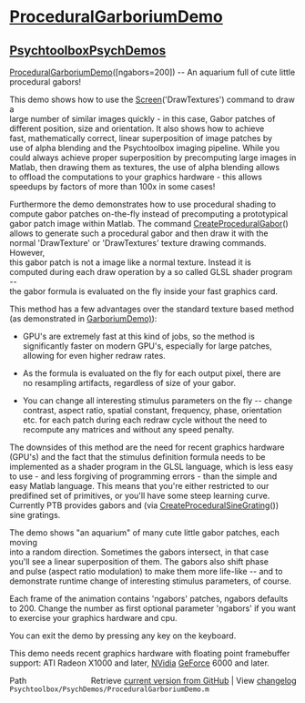 # [ProceduralGarboriumDemo](ProceduralGarboriumDemo)
## [Psychtoolbox](Psychtoolbox)[PsychDemos](PsychDemos)

[ProceduralGarboriumDemo](ProceduralGarboriumDemo)([ngabors=200]) -- An aquarium full of cute little procedural gabors!  
  
This demo shows how to use the [Screen](Screen)('DrawTextures') command to draw a  
large number of similar images quickly - in this case, Gabor patches of  
different position, size and orientation. It also shows how to achieve  
fast, mathematically correct, linear superposition of image patches by  
use of alpha blending and the Psychtoolbox imaging pipeline. While you  
could always achieve proper superposition by precomputing large images in  
Matlab, then drawing them as textures, the use of alpha blending allows  
to offload the computations to your graphics hardware - this allows  
speedups by factors of more than 100x in some cases!  
  
Furthermore the demo demonstrates how to use procedural shading to  
compute gabor patches on-the-fly instead of precomputing a prototypical  
gabor patch image within Matlab. The command [CreateProceduralGabor](CreateProceduralGabor)()  
allows to generate such a procedural gabor and then draw it with the  
normal 'DrawTexture' or 'DrawTextures' texture drawing commands. However,  
this gabor patch is not a image like a normal texture. Instead it is  
computed during each draw operation by a so called GLSL shader program --  
the gabor formula is evaluated on the fly inside your fast graphics card.  
  
This method has a few advantages over the standard texture based method  
(as demonstrated in [GarboriumDemo)](GarboriumDemo)):  
  
- GPU's are extremely fast at this kind of jobs, so the method is  
significantly faster on modern GPU's, especially for large patches,  
allowing for even higher redraw rates.  
  
- As the formula is evaluated on the fly for each output pixel, there are  
no resampling artifacts, regardless of size of your gabor.  
  
- You can change all interesting stimulus parameters on the fly -- change  
contrast, aspect ratio, spatial constant, frequency, phase, orientation  
etc. for each patch during each redraw cycle without the need to  
recompute any matrices and without any speed penalty.  
  
The downsides of this method are the need for recent graphics hardware  
(GPU's) and the fact that the stimulus definition formula needs to be  
implemented as a shader program in the GLSL language, which is less easy  
to use - and less forgiving of programming errors - than the simple and  
easy Matlab language. This means that you're either restricted to our  
predifined set of primitives, or you'll have some steep learning curve.  
Currently PTB provides gabors and (via [CreateProceduralSineGrating](CreateProceduralSineGrating)())  
sine gratings.  
  
The demo shows "an aquarium" of many cute little gabor patches, each moving  
into a random direction. Sometimes the gabors intersect, in that case  
you'll see a linear superposition of them. The gabors also shift phase  
and pulse (aspect ratio modulation) to make them more life-like -- and to  
demonstrate runtime change of interesting stimulus parameters, of course.  
  
Each frame of the animation contains 'ngabors' patches, ngabors defaults  
to 200. Change the number as first optional parameter 'ngabors' if you want  
to exercise your graphics hardware and cpu.  
  
You can exit the demo by pressing any key on the keyboard.  
  
This demo needs recent graphics hardware with floating point framebuffer  
support: ATI Radeon X1000 and later, [NVidia](NVidia) [GeForce](GeForce) 6000 and later.  




<div class="code_header" style="text-align:right;">
  <span style="float:left;">Path&nbsp;&nbsp;</span> <span class="counter">Retrieve <a href=
  "https://raw.github.com/Psychtoolbox-3/Psychtoolbox-3/beta/Psychtoolbox/PsychDemos/ProceduralGarboriumDemo.m">current version from GitHub</a> | View <a href=
  "https://github.com/Psychtoolbox-3/Psychtoolbox-3/commits/beta/Psychtoolbox/PsychDemos/ProceduralGarboriumDemo.m">changelog</a></span>
</div>
<div class="code">
  <code>Psychtoolbox/PsychDemos/ProceduralGarboriumDemo.m</code>
</div>

